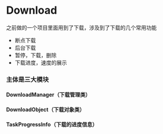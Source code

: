 # Download

之前做的一个项目里面用到了下载，涉及到了下载的几个常用功能
- 断点下载
- 后台下载
- 暂停，下载，删除
- 下载进度，速度的展示

### 主体是三大模块
#### DownloadManager（下载管理类）
#### DownloadObject（下载对象类）
#### TaskProgressInfo（下载的进度信息）
